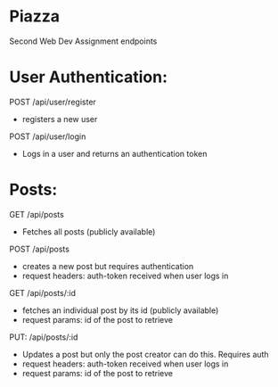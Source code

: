 # Piazza
Second Web Dev Assignment endpoints 



# User Authentication:

POST /api/user/register
- registers a new user

POST /api/user/login
- Logs in a user and returns an authentication token


# Posts:

GET /api/posts
- Fetches all posts (publicly available)

POST /api/posts
- creates a new post but requires authentication
- request headers: auth-token received when user logs in

GET /api/posts/:id 
- fetches an individual post by its id (publicly available)
- request params: id of the post to retrieve

PUT: /api/posts/:id 
- Updates a post but only the post creator can do this. Requires auth
- request headers: auth-token received when user logs in
- request params: id of the post to retrieve
